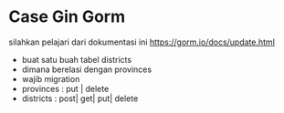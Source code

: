 # Case Gin Gorm

silahkan pelajari dari dokumentasi ini
https://gorm.io/docs/update.html

- buat satu buah tabel districts
- dimana berelasi dengan provinces
- wajib migration
- provinces : put | delete
- districts : post| get| put| delete